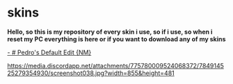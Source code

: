 # skins

**Hello, so this is my repository of every skin i use, so if i use, so when i reset my PC everything is here or if you want to download any of my skins**

[-        # Pedro's Default Edit {NM}](http://www.mediafire.com/file/h42151u2k5wd4ao/-_%2523_Pedro%2527s_Default_Edit_%257BNM%257D.osk/file)

https://media.discordapp.net/attachments/775780009524068372/784914525279354930/screenshot038.jpg?width=855&height=481
